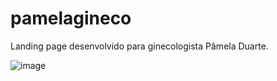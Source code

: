 # pamelagineco
Landing page desenvolvido para ginecologista Pâmela Duarte.

![image](https://user-images.githubusercontent.com/81416398/183740023-01aec4a1-09d7-4e03-a297-7affcff3874c.png)
